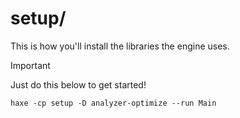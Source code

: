 # setup/
This is how you'll install the libraries the engine uses.

> [!IMPORTANT]
> Just do this below to get started!
> ```
> haxe -cp setup -D analyzer-optimize --run Main
> ```